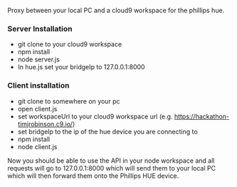 Proxy between your local PC and a cloud9 workspace for the phillips hue. 

### Server Installation
- git clone to your cloud9 workspace
- npm install
- node server.js
- In hue.js set your bridgeIp to 127.0.0.1:8000 

### Client installation
- git clone to somewhere on your pc
- open client.js
- set workspaceUrl to your cloud9 workspace url (e.g. https://hackathon-timjrobinson.c9.io/)
- set bridgeIp to the ip of the hue device you are connecting to
- npm install
- node client.js

Now you should be able to use the API in your node workspace and all requests will go to 127.0.0.1:8000 which will send them to your local PC which will then forward them onto the Phillips HUE device. 
